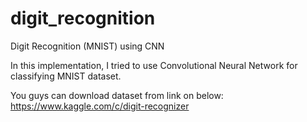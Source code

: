 # digit_recognition
Digit Recognition (MNIST) using CNN

In this implementation, I tried to use Convolutional Neural Network for classifying MNIST dataset.

You guys can download dataset from link on below:
https://www.kaggle.com/c/digit-recognizer
